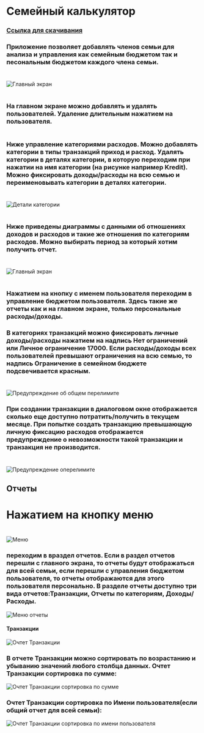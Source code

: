 # Семейный калькулятор
### [Ссылка для скачивания](https://github.com/Andrey253/familyBudget/blob/master/apk/app-armeabi-v7a-release.apk "Семейный калькулятор apk")

### Приложение позволяет добавлять членов семьи для анализа и управления как семейным бюджетом так и песональным бюджетом каждого члена семьи.
#
![Главный экран](https://github.com/Andrey253/familyBudget/blob/master/image/2022-06-17_16-36-13.png?raw=true "Главный экран")
#

### На главном экране можно добавлять и удалять пользователей. Удаление длительным нажатием на пользователя.
#
### Ниже управление категориями расходов. Можно добавлять категории в типы транзакций приход и расход. Удалять категории в деталях категории, в которую переходим при нажатии на имя категории (на рисунке например Kredit). Можно фиксировать доходы/расходы на всю семью  и переименовывать категории в деталях категории.
#
![Детали категории](https://github.com/Andrey253/familyBudget/blob/master/image/2022-06-17_16-59-01.png?raw=true "Детали категории")
#

### Ниже приведены диаграммы с данными об отношениях доходов и расходов и такие же отношения по категориям расходов. Можно выбирать период за который хотим получить отчет.
#
![Главный экран](https://github.com/Andrey253/familyBudget/blob/master/image/2022-06-17_16-37-39.png?raw=true "Даграмма расход/доход")

#
### Нажатием на кнопку с именем пользователя переходим в управление бюджетом пользователя. Здесь такие же отчеты как и на главном экране, только персональные расходы/доходы.
### В категориях транзакций можно фиксировать личные доходы/расходы нажатием на надпись Нет ограничений или Личное ограничение 17000. Если расходы/доходы всех пользователей превышают ограничения на всю семью, то надпись Ограничение в семейном бюджете подсвечивается красным.
#
![Предупреждение об общем перелимите](https://github.com/Andrey253/familyBudget/blob/master/image/2022-06-17_17-29-40.png?raw=true "Предупреждение об общем перелимите")

### При создании транзакции в диалоговом окне отображается сколько еще доступно потратить/получить в текущем месяце. При попытке создать транзакцию превышающую личную фиксацию расходов отображается предупреждение о невозможности такой транзакции и транзакция не производится. 
#
![Предупреждение оперелимите](https://github.com/Andrey253/familyBudget/blob/master/image/2022-06-17_17-35-19.png?raw=true "Предупреждение о перелимите")
## Отчеты
# Нажатием на кнопку меню
#
![Меню](https://github.com/Andrey253/familyBudget/blob/master/image/2022-06-17_17-31-20.png?raw=true "Меню")
### переходим в враздел отчетов. Если в раздел отчетов перешли с главного экрана, то отчеты будут отображаться для всей семьи, если перешли с управления бюджетом пользователя, то отчеты отображаются для этого пользователя персонально. В разделе отчеты доступно три вида отчетов:Транзакции, Отчеты по категориям, Доходы/Расходы. 
![Меню отчеты](https://github.com/Andrey253/familyBudget/blob/master/image/2022-06-18_10-21-19.png?raw=true "Меню отчеты")

#### Транзакции
![Очтет Транзакции](https://github.com/Andrey253/familyBudget/blob/master/image/2022-06-18_10-25-10.png?raw=true "Отчет Транзакции")
### В отчете Транзакции можно сортировать по возрастанию и убыванию значений любого столбца данных. Очтет Транзакции сортировка по сумме:
![Очтет Транзакции сортировка по сумме](https://github.com/Andrey253/familyBudget/blob/master/image/2022-06-18_10-25-32.png?raw=true "Отчет Транзакции сортировка по сумме")
### Очтет Транзакции сортировка по Имени пользователя(если общий отчет для всей семьи):
![Очтет Транзакции сортировка по имени пользователя](https://github.com/Andrey253/familyBudget/blob/master/image/2022-06-18_10-25-51.png?raw=true "Отчет Транзакции сортировка по имени пользователя")
###
###
###
###
###